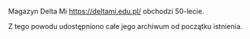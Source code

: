 Magazyn Delta Mi https://deltami.edu.pl/ obchodzi 50-lecie.

Z tego powodu udostępniono całe jego archiwum od początku istnienia.
